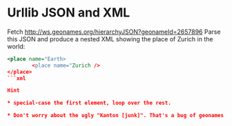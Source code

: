 # Urllib JSON and XML

Fetch http://ws.geonames.org/hierarchyJSON?geonameId=2657896
Parse this JSON and produce a nested XML showing the place of Zurich in the world:

```xml
<place name="Earth>
		<place name="Zurich />
</place>
```xml

Hint

* special-case the first element, loop over the rest.

* Don't worry about the ugly "Kanton [junk]". That's a bug of geonames.org - they should proper use Unicode in their JSON.
